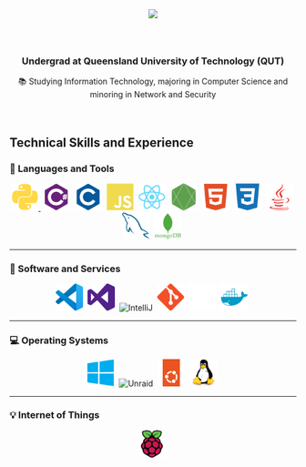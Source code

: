

<h1 align="center">
   <img align="center" src="https://readme-typing-svg.demolab.com/?font=Aharoni.+Code&weight=600&size=35&duration=3800&pause=1000&center=true&color=90D74F&width=400&height=70&lines=Welcome+to+my+GitHub!;" />
</h1>
<br/>
<h3 align="center"> Undergrad at  Queensland University of Technology (QUT)</h3>
<div align="center">
   📚 Studying Information Technology, majoring in Computer Science and minoring in Network and Security

</div>

<br/>
<br/>

## Technical Skills and Experience

### 🧰 Languages and Tools 
<div align="center">
    <a href="https://www.python.org/"> <img src="https://raw.githubusercontent.com/devicons/devicon/master/icons/python/python-plain.svg" alt="Python" height="48rem"/>&nbsp;</a>
    <img src="https://raw.githubusercontent.com/devicons/devicon/master/icons/csharp/csharp-plain.svg" alt="C#" height="48rem" />&nbsp;
    <img src="https://raw.githubusercontent.com/devicons/devicon/master/icons/c/c-plain.svg" alt="C" height="48rem" />&nbsp;
    <img src="https://raw.githubusercontent.com/devicons/devicon/master/icons/javascript/javascript-plain.svg" alt="JavaScript" height="48rem" />&nbsp;
    <img src="https://raw.githubusercontent.com/devicons/devicon/master/icons/react/react-original.svg" alt="React" height="48rem" />&nbsp;
    <img src="https://raw.githubusercontent.com/devicons/devicon/master/icons/nodejs/nodejs-plain.svg" alt="NodeJS" height="48rem" />&nbsp;
    <img src="https://raw.githubusercontent.com/devicons/devicon/master/icons/html5/html5-plain.svg" alt="HTML5" height="48rem" />&nbsp;
    <img src="https://raw.githubusercontent.com/devicons/devicon/master/icons/css3/css3-plain.svg" alt="CSS3" height="48rem" />&nbsp;
    <img src="https://github.com/devicons/devicon/blob/master/icons/java/java-plain.svg" alt="Java" height="48rem" />&nbsp;
    <img src="https://github.com/devicons/devicon/blob/master/icons/mysql/mysql-original.svg" alt="MySQL" height="48rem" />&nbsp;
    <img src="https://github.com/devicons/devicon/blob/master/icons/mongodb/mongodb-plain-wordmark.svg" alt="MongoDB" height="48rem" />&nbsp;
</div>

<!--
<img src="https://github.com/devicons/devicon/blob/master/icons/mysql/mysql-original-wordmark.svg" alt="MySQL2" height="48rem" />&nbsp;
-->

---
### 📄 Software and Services 
<div align="center">
    <img src="https://raw.githubusercontent.com/devicons/devicon/master/icons/vscode/vscode-original.svg" alt="VSCode" height="48rem"/>&nbsp;
    <img src="https://raw.githubusercontent.com/devicons/devicon/master/icons/visualstudio/visualstudio-plain.svg" alt="Visual Studio" height="48rem"/>&nbsp;
    <img src="https://cdn.jsdelivr.net/gh/devicons/devicon@latest/icons/intellij/intellij-original.svg" alt="IntelliJ" height="48rem"/>&nbsp;
    <img src="https://raw.githubusercontent.com/devicons/devicon/master/icons/git/git-plain.svg" alt="Git" height="48rem"/>&nbsp;
    <img src="https://github.com/bales-au/bales-au/blob/main/github.png" alt="GitHub" height="48rem"/>&nbsp;
    <img src="https://github.com/devicons/devicon/blob/master/icons/docker/docker-plain.svg" alt="Docker" height="48rem"/>&nbsp;
</div>

---
### 💻 Operating Systems
<div align="center">
    <img src="https://raw.githubusercontent.com/devicons/devicon/master/icons/windows8/windows8-original.svg" alt="Windows" height="48rem"/>&nbsp;
    <img src="https://dnld.lime-technology.com/connect/mark_gradient.png" alt="Unraid" height="48rem" />&nbsp;
    <img src="https://github.com/devicons/devicon/blob/master/icons/ubuntu/ubuntu-original.svg" alt="Ubuntu" height="48rem"/>&nbsp;
    <img src="https://github.com/devicons/devicon/blob/master/icons/linux/linux-original.svg" alt="Linux" height="48rem"/>&nbsp;
</div>

---
### 💡 Internet of Things
<div align="center">
    <img src="https://github.com/devicons/devicon/blob/master/icons/raspberrypi/raspberrypi-original.svg" alt="Raspberry Pi" height="48rem" />&nbsp;
</div>
